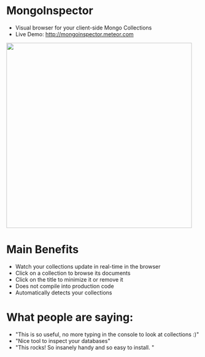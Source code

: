 # MongoInspector
 - Visual browser for your client-side Mongo Collections
 - Live Demo: http://mongoinspector.meteor.com

<img src="https://raw.githubusercontent.com/msavin/MongoInspector/master/screenshot.png" width="483">

# Main Benefits
 - Watch your collections update in real-time in the browser
 - Click on a collection to browse its documents
 - Click on the title to minimize it or remove it
 - Does not compile into production code
 - Automatically detects your collections

# What people are saying: 
 - "This is so useful, no more typing in the console to look at collections :)"
 - "Nice tool to inspect your databases"
 - "This rocks! So insanely handy and so easy to install. "